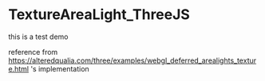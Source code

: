 # TextureAreaLight_ThreeJS

this is a test demo

reference from https://alteredqualia.com/three/examples/webgl_deferred_arealights_texture.html 's implementation
